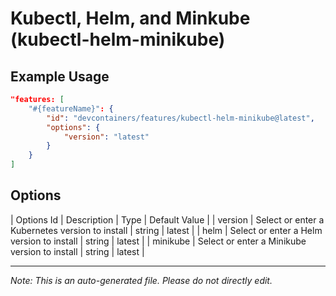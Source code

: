 
# Kubectl, Helm, and Minkube (kubectl-helm-minikube)



## Example Usage

```json
"features: [
    "#{featureName}": {
        "id": "devcontainers/features/kubectl-helm-minikube@latest",
        "options": {
            "version": "latest"
        }
    }
]
```

## Options

| Options Id | Description | Type | Default Value |
| version | Select or enter a Kubernetes version to install | string | latest |
| helm | Select or enter a Helm version to install | string | latest |
| minikube | Select or enter a Minikube version to install | string | latest |

---

_Note: This is an auto-generated file. Please do not directly edit._
